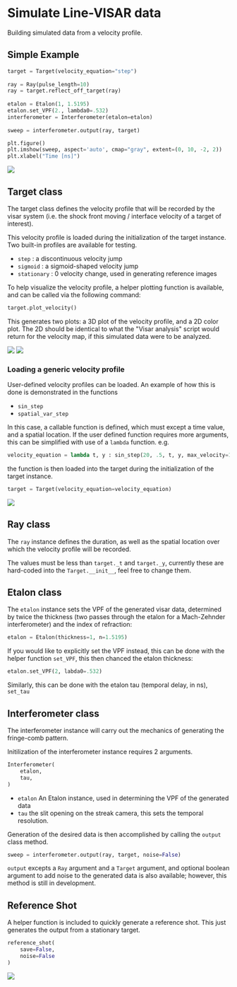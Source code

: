 # Simulate Line-VISAR data

Building simulated data from a velocity profile.


## Simple Example

~~~python
target = Target(velocity_equation="step")
    
ray = Ray(pulse_length=10)
ray = target.reflect_off_target(ray)
    
etalon = Etalon(1, 1.5195)
etalon.set_VPF(2., lambda0=.532)
interferometer = Interferometer(etalon=etalon)
    
sweep = interferometer.output(ray, target)

plt.figure()
plt.imshow(sweep, aspect='auto', cmap="gray", extent=(0, 10, -2, 2))
plt.xlabel("Time [ns]")
~~~

![](./media/step.png)

## Target class

The target class defines the velocity profile that will be recorded by the visar system (i.e. the shock front moving / interface velocity of a target of interest).

This velocity profile is loaded during the initialization of the target instance. Two built-in profiles are available for testing.  

 - `step` : a discontinuous velocity jump
 - `sigmoid` : a sigmoid-shaped velocity jump
 - `stationary` : 0 velocity change, used in generating reference images

To help visualize the velocity profile, a helper plotting function is available, and can be called via the following command:

~~~python
target.plot_velocity()
~~~

This generates two plots: a 3D plot of the velocity profile, and a 2D color plot. The 2D should be identical to what the "Visar analysis" script would return for the velocity map, if this simulated data were to be analyzed. 

![](./media/3Dvelocity.png)
![](./media/velocity_map.png)

### Loading a generic velocity profile

User-defined velocity profiles can be loaded. An example of how this is done is demonstrated in the functions

 - `sin_step`
 - `spatial_var_step`

In this case, a callable function is defined, which must except a time value, and a spatial location. If the user defined function requires more arguments, this can be simplified with use of a `lambda` function. e.g.

~~~python
velocity_equation = lambda t, y : sin_step(20, .5, t, y, max_velocity=1)
~~~

the function is then loaded into the target during the initialization of the target instance.

~~~python
target = Target(velocity_equation=velocity_equation)
~~~

![](./media/sin.png)
 
## Ray class

The `ray` instance defines the duration, as well as the spatial location over which the velocity profile will be recorded.

The values must be less than `target._t` and `target._y`, currently these are hard-coded into the `Target.__init__`, feel free to change them.

## Etalon class

The `etalon` instance sets the VPF of the generated visar data, determined by twice the thickness (two passes through the etalon for a Mach-Zehnder interferometer) and the index of refraction:

~~~python
etalon = Etalon(thickness=1, n=1.5195)
~~~ 

If you would like to explicitly set the VPF instead, this can be done with the helper function `set_VPF`, this then chanced the etalon thickness:

~~~python
etalon.set_VPF(2, labda0=.532)
~~~ 

Similarly, this can be done with the etalon tau (temporal delay, in ns), `set_tau`

## Interferometer class

The interferometer instance will carry out the mechanics of generating the fringe-comb pattern. 

Initilization of the interferometer instance requires 2 arguments. 

~~~python
Interferometer(
    etalon,
    tau,
)
~~~

 - `etalon` An Etalon instance, used in determining the VPF of the generated data
 - `tau` the slit opening on the streak camera, this sets the temporal resolution. 

Generation of the desired data is then accomplished by calling the `output` class method.  

~~~python
sweep = interferometer.output(ray, target, noise=False)
~~~

`output` excepts a `Ray` argument and a `Target` argument, and optional boolean argument to add noise to the generated data is also available; however, this method is still in development. 

## Reference Shot

A helper function is included to quickly generate a reference shot. This just generates the output from a stationary target.

~~~python
reference_shot(
    save=False,
    noise=False
)
~~~

![](./media/ref.png)
